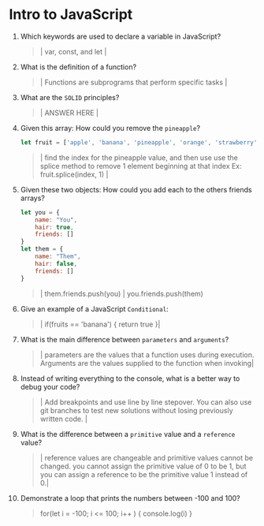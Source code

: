 # Intro to JavaScript
01. Which keywords are used to declare a variable in JavaScript?

    > | var, const, and let |

02. What is the definition of a function?

    > | Functions are subprograms that perform specific tasks |

03. What are the `SOLID` principles?

    > | ANSWER HERE |

04. Given this array: How could you remove the `pineapple`?

    ```js
    let fruit = ['apple', 'banana', 'pineapple', 'orange', 'strawberry']
    ```

    > | find the index for the pineapple value, and then use use the splice method to remove 1 element beginning at that index Ex: fruit.splice(index, 1) |

05. Given these two objects: How could you add each to the others friends arrays?

    ```js
    let you = {
        name: "You",
        hair: true,
        friends: []
    }
    let them = {
        name: "Them",
        hair: false,
        friends: []
    }
    ```

    > | them.friends.push(you) | you.friends.push(them)

06. Give an example of a JavaScript `Conditional`:

    > | if(fruits == 'banana')  { return true }|

07. What is the main difference between `parameters` and `arguments`?

    > | parameters are the values that a function uses during execution. Arguments are the values supplied to the function when invoking|

08. Instead of writing everything to the console, what is a better way to debug your code?

    > | Add breakpoints and use line by line stepover. You can also use git branches to test new solutions without losing previously written code. |

09. What is the difference between a `primitive` value and a `reference` value?

    > | reference values are changeable and primitive values cannot be changed. you cannot assign the primitive value of 0 to be 1, but you can assign a reference to be the primitive value 1 instead of 0.|

10. Demonstrate a loop that prints the numbers between -100 and 100?

    > for(let i = -100; i <= 100; i++ ) { console.log(i) }
